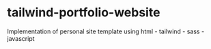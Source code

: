 # tailwind-portfolio-website

Implementation of personal site template using html - tailwind - sass - javascript
